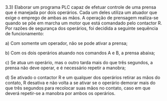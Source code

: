3.3) Elaborar um programa PLC capaz de efetuar controle de uma prensa que é manejada por dois operários. Cada um deles utiliza um atuador que exige o emprego de ambas as mãos. A operação de prensagem realiza-se quando se põe em marcha um motor que está comandado pelo contactor R. Por razões de segurança dos operários, foi decidida a seguinte sequência de funcionamento:

a) Com somente um operador, não se pode ativar a prensa;

b) Com os dois operários atuando nos comandos A e B, a prensa abaixa;

c) Se atua um operário, mas o outro tarda mais do que três segundos, a prensa não deve operar, e é necessário repetir a manobra;

d) Se ativado o contactor R e um qualquer dos operários retirar as mãos do contato, R desativa e não volta a se ativar se o operário demorar mais do que três segundos para recolocar suas mãos no contato, caso em que deverá repetir-se a manobra por ambos os operários.
